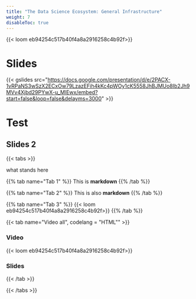 ```yaml
---
title: "The Data Science Ecosystem: General Infrastructure"
weight: 7
disableToc: true
---
```


{{< loom eb94254c517b40f4a8a2916258c4b92f>}}

# Slides

{{< gslides src="https://docs.google.com/presentation/d/e/2PACX-1vRPaNS3wSzX2ECxOw79LzazEFih4kKc4pWOy1cK5558JhBJMUo8Ib2Jh9MVv4Xjbd29PYwX-u_MlEwx/embed?start=false&loop=false&delayms=3000" >}}



# Test

## Slides 2

{{< tabs >}}

what stands here

{{% tab name="Tab 1" %}}
This is **markdown**
{{% /tab %}}

{{% tab name="Tab 2" %}}
This is also **markdown**
{{% /tab %}}

{{% tab name="Tab 3" %}}
{{< loom eb94254c517b40f4a8a2916258c4b92f>}}
{{% /tab %}}

{{< tab name="Video all", codelang = "HTML"" >}}
<div>
  <h3>Video</h3>
  {{< loom eb94254c517b40f4a8a2916258c4b92f>}}
  <h3>Slides</h3>
	
</div>
{{< /tab >}}

{{< /tabs >}}




<!---
[here](https://docs.google.com/presentation/d/e/2PACX-1vSIXw3wM5oiQ-7A2PUUaXk4w5bo0QM8zQCzcaGxDCW5V_F4PYIB8_wcuyn0qv2IZYH24II4-Ozo8F7d/embed?start=false&loop=false&delayms=3000)
https://docs.google.com/presentation/d/e/2PACX-1vQExSl-gRPoA9hC6qXuqrjwiQVHAanDieZN_5GpV2Lw9cuxjsVFEN_wkTThqpQwZ36vJz4zwmTvV7cC/embed?start=false&loop=false&delayms=3000 

{{< gslides src="https://docs.google.com/presentation/d/e/2PACX-1vSIXw3wM5oiQ-7A2PUUaXk4w5bo0QM8zQCzcaGxDCW5V_F4PYIB8_wcuyn0qv2IZYH24II4-Ozo8F7d/embed?start=false&loop=false&delayms=3000" >}}s

-->